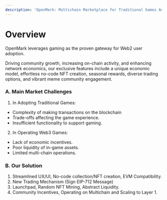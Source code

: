 ```yaml
---
description: 'OpenMark: Multichain Marketplace for Traditional Games Adoption.'
---
```


# Overview

OpenMark leverages gaming as the proven gateway for Web2 user adoption.&#x20;

Driving community growth, increasing on-chain activity, and enhancing network economics, our exclusive features include a unique economic model, effortless no-code NFT creation, seasonal rewards, diverse trading options, and vibrant meme community engagement.

### **A. Main Market** Challenges

1. In Adopting Traditional Games:

* Complexity of making transactions on the blockchain
* Trade-offs affecting the game experience.
* Insufficient functionality to support gaming.

2. In Operating Web3 Games:

* Lack of economic incentives.
* Poor liquidity of in-game assets.
* Limited multi-chain operations.

### **B. Our Solution**

1. Streamlined UX/UI, No-code collection/NFT creation, EVM Compatibility.
2. New Trading Mechanism (Sign EIP-712 Message)
3. Launchpad, Random NFT Mining, Abstract Liquidity.
4. Community Incentives, Operating on Multichain and Scaling to Layer 1.
